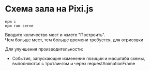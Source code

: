# Схема зала на Pixi.js

```shell
npm i
npm run serve
```

Вводите количество мест и жмете "Построить".  
Чем больше мест, тем больше времени требуется, для отрисовки

Для улучшения производительности:
- События, запускающие изменение позиции и масштаба схемы, выполняются с тротлингом и через requestAnimationFrame
